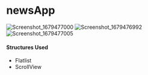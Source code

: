 # newsApp

![Screenshot_1679477000](https://user-images.githubusercontent.com/104251360/226861547-8fcfc692-121c-4f9b-8977-9c9d8d376977.png) 
![Screenshot_1679476992](https://user-images.githubusercontent.com/104251360/226861557-aba29d4b-3af8-4f0e-a626-5463d2a5f83e.png)
![Screenshot_1679477005](https://user-images.githubusercontent.com/104251360/226861565-10b8c244-f3e4-47aa-9138-b8fe68e49b8a.png)

#### Structures Used
- Flatlist
- ScrollView
